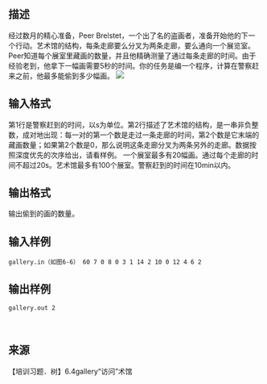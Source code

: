 ## 描述

经过数月的精心准备，Peer Brelstet，一个出了名的盗画者，准备开始他的下一个行动。艺术馆的结构，每条走廊要么分叉为两条走廊，要么通向一个展览室。Peer知道每个展室里藏画的数量，并且他精确测量了通过每条走廊的时间。由于经验老到，他拿下一幅画需要5秒的时间。你的任务是编一个程序，计算在警察赶来之前，他最多能偷到多少幅画。 <img border=0 src=http://60.191.162.158:8080/JudgeOnline/images/p1215.gif >

## 输入格式

第1行是警察赶到的时间，以s为单位。第2行描述了艺术馆的结构，是一串非负整数，成对地出现：每一对的第一个数是走过一条走廊的时间，第2个数是它末端的藏画数量；如果第2个数是0，那么说明这条走廊分叉为两条另外的走廊。数据按照深度优先的次序给出，请看样例。 一个展室最多有20幅画。通过每个走廊的时间不超过20s。艺术馆最多有100个展室。警察赶到的时间在10min以内。 

## 输出格式

输出偷到的画的数量。

## 输入样例

```plaintext
gallery.in（如图6-6） 60 7 0 8 0 3 1 14 2 10 0 12 4 6 2 
```

## 输出样例

```plaintext
gallery.out 2 
```



 

## 来源

【培训习题．树】6.4gallery“访问”术馆

